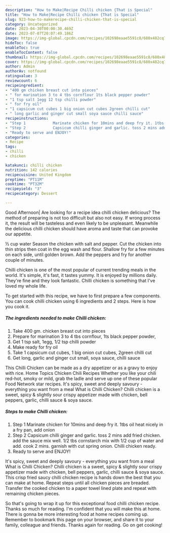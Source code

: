 ```yaml
---
description: "How to Make|Recipe Chilli chicken {That is Special"
title: "How to Make|Recipe Chilli chicken {That is Special"
slug: 923-how-to-makerecipe-chilli-chicken-that-is-special
category: Uncategorized
date: 2023-04-30T00:00:30.469Z
date: 2023-07-07T20:07:49.186Z
image: https://img-global.cpcdn.com/recipes/102698eaae5591c8/680x482cq70/chilli-chicken-recipe-main-photo.jpg
hideToc: false
enableToc: true
enableTocContent: false
thumbnail: https://img-global.cpcdn.com/recipes/102698eaae5591c8/680x482cq70/chilli-chicken-recipe-main-photo.jpg
cover: https://img-global.cpcdn.com/recipes/102698eaae5591c8/680x482cq70/chilli-chicken-recipe-main-photo.jpg
author: Admin
authorAv: notfound
ratingvalue: 3
reviewcount: 6
recipeingredient:
- "400 gm chicken breast cut into pieces"
- " for marination 3 to 4 tbs cornflour 1ts black pepper powder"
- "1 tsp salt 1egg 12 tsp chilli powder"
- " for fry oil"
- "1 capsicum cut cubes 1 big onion cut cubes 2green chilli cut"
- " long garlic and ginger cut small soya sauce chilli sauce"
recipeinstructions:
- "Step 1            Marinate chicken for 10mins and deep fry it. 1tbs oil heat nicely in a fry pan, add onion"
- "Step 2            Capsicum chilli ginger and garlic. toss 2 mins add fried chicken. add the sauce mix well. 1/2 tbs cornstarch mix with 1/2 cup of water and add. cook 2 mins. garnish with cut spring onion. Chilli chicken ready."
- "Ready to serve and ENJOY!"
categories:
- Recipe
tags:
- chilli
- chicken

katakunci: chilli chicken 
nutrition: 142 calories
recipecuisine: United Kingdom
preptime: "PT11M"
cooktime: "PT32M"
recipeyield: "3"
recipecategory: Dessert

---
```



Good Afternoon| Are looking for a recipe idea chilli chicken delicious? The method of preparing is not too difficult but also not easy. If wrong process it, the result will be tasteless and even likely to be unpleasant. Meanwhile the delicious chilli chicken should have aroma and taste that can provoke our appetite.





½ cup water Season the chicken with salt and pepper. Cut the chicken into thin strips then coat in the egg wash and flour. Shallow fry for a few minutes on each side, until golden brown. Add the peppers and fry for another couple of minutes.

Chilli chicken is one of the most popular of current trending meals in the world. It's simple, it's fast, it tastes yummy. It is enjoyed by millions daily. They're fine and they look fantastic. Chilli chicken is something that I've loved my whole life.


To get started with this recipe, we have to first prepare a few components. You can cook chilli chicken using 6 ingredients and 2 steps. Here is how you cook it.

<!--inarticleads1-->

##### The ingredients needed to make Chilli chicken:

1. Take 400 gm. chicken breast cut into pieces
1. Prepare  for marination 3 to 4 tbs cornflour, 1ts black pepper powder,
1. Get 1 tsp salt, 1egg, 1/2 tsp chilli powder
1. Make ready  for fry oil
1. Take 1 capsicum cut cubes, 1 big onion cut cubes, 2green chilli cut
1. Get  long, garlic and ginger cut small, soya sauce, chilli sauce


This Chilli Chicken can be made as a dry appetizer or as a gravy to enjoy with rice. Home Topics Chicken Chili Recipes Whether you like your chili red-hot, smoky or mild, grab the ladle and serve up one of these popular Food Network star recipes. It&#39;s spicy, sweet and deeply savoury - everything you want from a meal What is Chilli Chicken? Chilli chicken is a sweet, spicy &amp; slightly sour crispy appetizer made with chicken, bell peppers, garlic, chilli sauce &amp; soya sauce. 

<!--inarticleads2-->

##### Steps to make Chilli chicken:

1. Step 1            Marinate chicken for 10mins and deep fry it. 1tbs oil heat nicely in a fry pan, add onion
1. Step 2            Capsicum chilli ginger and garlic. toss 2 mins add fried chicken. add the sauce mix well. 1/2 tbs cornstarch mix with 1/2 cup of water and add. cook 2 mins. garnish with cut spring onion. Chilli chicken ready.
1. Ready to serve and ENJOY!

It&#39;s spicy, sweet and deeply savoury - everything you want from a meal What is Chilli Chicken? Chilli chicken is a sweet, spicy &amp; slightly sour crispy appetizer made with chicken, bell peppers, garlic, chilli sauce &amp; soya sauce. This crisp fried saucy chilli chicken recipe is hands down the best that you can make at home. Repeat steps until all chicken pieces are breaded. Transfer the cooked chicken to a paper towel lined plate and repeat with remaining chicken pieces. 

So that's going to wrap it up for this exceptional food chilli chicken recipe. Thanks so much for reading. I'm confident that you will make this at home. There is gonna be more interesting food at home recipes coming up. Remember to bookmark this page on your browser, and share it to your family, colleague and friends. Thanks again for reading. Go on get cooking!
